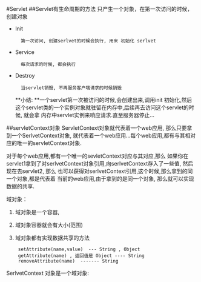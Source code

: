#Servlet
##Servlet有生命周期的方法
只产生一个对象，在第一次访问的时候，创建对象
- Init

		第一次访问, 创建serlvet的时候会执行, 用来 初始化 serlvet- Service
		每次请求的时候, 都会执行- Destroy		当servlet销毁, 不再服务客户端请求的时候销毁
	**小结: **一个servlet第一次被访问的时候,会创建出来,调用init 初始化,然后这个servlet类的一个实例对象就驻留在内存中,后续再去访问这个servlet的时候, 就会拿 内存中servlet实例来响应请求.直至服务器停止...

##servletContext对象
ServletContext对象就代表着一个web应用, 那么只要拿到一个SerlvetContext对象, 就代表着一个web应用...每个web应用,都有与其相对应的唯一的servletContext对象.

对于每个web应用,都有一个唯一的sevletContext对应与其对应,那么 如果你在servlet1拿到了对serlvetContext对象引用,向serlvetContext存入了一些值, 然后现在去servlet2, 那么 也可以获得对serlvetContext引用,这个时候,那么拿到的同一个对象,都是代表着 当前的web应用,由于拿到的是同一个对象, 那么就可以实现数据的共享. 域对象：
1. 域对象是一个容器,2. 域对象容器就会有大小(范围)3. 域对象都有实现数据共享的方法		
		setAttribute(name,value)  --- String , Object
		getAttribute(name) , 返回值是 Object ---- String
		removeAttribute(name)  ------- StringSerlvetContext 对象是一个域对象:
